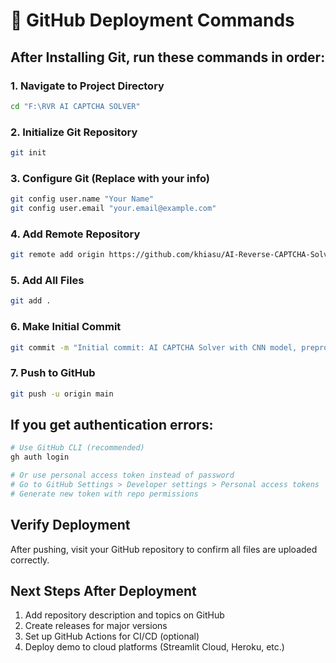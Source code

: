 # 🚀 GitHub Deployment Commands

## After Installing Git, run these commands in order:

### 1. Navigate to Project Directory
```bash
cd "F:\RVR AI CAPTCHA SOLVER"
```

### 2. Initialize Git Repository
```bash
git init
```

### 3. Configure Git (Replace with your info)
```bash
git config user.name "Your Name"
git config user.email "your.email@example.com"
```

### 4. Add Remote Repository
```bash
git remote add origin https://github.com/khiasu/AI-Reverse-CAPTCHA-Solver.git
```

### 5. Add All Files
```bash
git add .
```

### 6. Make Initial Commit
```bash
git commit -m "Initial commit: AI CAPTCHA Solver with CNN model, preprocessing, inference, OCR comparison, and Streamlit demo"
```

### 7. Push to GitHub
```bash
git push -u origin main
```

## If you get authentication errors:
```bash
# Use GitHub CLI (recommended)
gh auth login

# Or use personal access token instead of password
# Go to GitHub Settings > Developer settings > Personal access tokens
# Generate new token with repo permissions
```

## Verify Deployment
After pushing, visit your GitHub repository to confirm all files are uploaded correctly.

## Next Steps After Deployment
1. Add repository description and topics on GitHub
2. Create releases for major versions
3. Set up GitHub Actions for CI/CD (optional)
4. Deploy demo to cloud platforms (Streamlit Cloud, Heroku, etc.)
